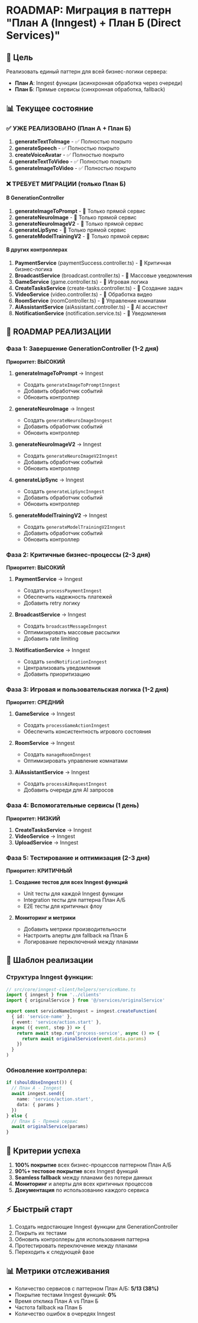 # ROADMAP: Миграция в паттерн "План А (Inngest) + План Б (Direct Services)"

## 🎯 Цель
Реализовать единый паттерн для всей бизнес-логики сервера:
- **План А**: Inngest функции (асинхронная обработка через очереди)
- **План Б**: Прямые сервисы (синхронная обработка, fallback)

## 📊 Текущее состояние

### ✅ УЖЕ РЕАЛИЗОВАНО (План А + План Б)
1. **generateTextToImage** - ✅ Полностью покрыто
2. **generateSpeech** - ✅ Полностью покрыто
3. **createVoiceAvatar** - ✅ Полностью покрыто
4. **generateTextToVideo** - ✅ Полностью покрыто
5. **generateImageToVideo** - ✅ Полностью покрыто

### ❌ ТРЕБУЕТ МИГРАЦИИ (только План Б)
#### В GenerationController
1. **generateImageToPrompt** - 🔴 Только прямой сервис
2. **generateNeuroImage** - 🔴 Только прямой сервис
3. **generateNeuroImageV2** - 🔴 Только прямой сервис
4. **generateLipSync** - 🔴 Только прямой сервис
5. **generateModelTrainingV2** - 🔴 Только прямой сервис

#### В других контроллерах
1. **PaymentService** (paymentSuccess.controller.ts) - 🔴 Критичная бизнес-логика
2. **BroadcastService** (broadcast.controller.ts) - 🔴 Массовые уведомления
3. **GameService** (game.controller.ts) - 🔴 Игровая логика
4. **CreateTasksService** (create-tasks.controller.ts) - 🔴 Создание задач
5. **VideoService** (video.controller.ts) - 🔴 Обработка видео
6. **RoomService** (roomController.ts) - 🔴 Управление комнатами
7. **AiAssistantService** (aiAssistant.controller.ts) - 🔴 AI ассистент
8. **NotificationService** (notification.service.ts) - 🔴 Уведомления

## 🚀 ROADMAP РЕАЛИЗАЦИИ

### Фаза 1: Завершение GenerationController (1-2 дня)
**Приоритет: ВЫСОКИЙ**

1. **generateImageToPrompt** → Inngest
   - Создать `generateImageToPromptInngest`
   - Добавить обработчик событий
   - Обновить контроллер

2. **generateNeuroImage** → Inngest
   - Создать `generateNeuroImageInngest`
   - Добавить обработчик событий
   - Обновить контроллер

3. **generateNeuroImageV2** → Inngest
   - Создать `generateNeuroImageV2Inngest`
   - Добавить обработчик событий
   - Обновить контроллер

4. **generateLipSync** → Inngest
   - Создать `generateLipSyncInngest`
   - Добавить обработчик событий
   - Обновить контроллер

5. **generateModelTrainingV2** → Inngest
   - Создать `generateModelTrainingV2Inngest`
   - Добавить обработчик событий
   - Обновить контроллер

### Фаза 2: Критичные бизнес-процессы (2-3 дня)
**Приоритет: ВЫСОКИЙ**

1. **PaymentService** → Inngest
   - Создать `processPaymentInngest`
   - Обеспечить надежность платежей
   - Добавить retry логику

2. **BroadcastService** → Inngest
   - Создать `broadcastMessageInngest`
   - Оптимизировать массовые рассылки
   - Добавить rate limiting

3. **NotificationService** → Inngest
   - Создать `sendNotificationInngest`
   - Централизовать уведомления
   - Добавить приоритизацию

### Фаза 3: Игровая и пользовательская логика (1-2 дня)
**Приоритет: СРЕДНИЙ**

1. **GameService** → Inngest
   - Создать `processGameActionInngest`
   - Обеспечить консистентность игрового состояния

2. **RoomService** → Inngest
   - Создать `manageRoomInngest`
   - Оптимизировать управление комнатами

3. **AiAssistantService** → Inngest
   - Создать `processAiRequestInngest`
   - Добавить очереди для AI запросов

### Фаза 4: Вспомогательные сервисы (1 день)
**Приоритет: НИЗКИЙ**

1. **CreateTasksService** → Inngest
2. **VideoService** → Inngest
3. **UploadService** → Inngest

### Фаза 5: Тестирование и оптимизация (2-3 дня)
**Приоритет: КРИТИЧНЫЙ**

1. **Создание тестов для всех Inngest функций**
   - Unit тесты для каждой Inngest функции
   - Integration тесты для паттерна План А/Б
   - E2E тесты для критичных флоу

2. **Мониторинг и метрики**
   - Добавить метрики производительности
   - Настроить алерты для fallback на План Б
   - Логирование переключений между планами

## 📝 Шаблон реализации

### Структура Inngest функции:
```typescript
// src/core/inngest-client/helpers/serviceName.ts
import { inngest } from '../clients'
import { originalService } from '@/services/originalService'

export const serviceNameInngest = inngest.createFunction(
  { id: 'service-name' },
  { event: 'service/action.start' },
  async ({ event, step }) => {
    return await step.run('process-service', async () => {
      return await originalService(event.data.params)
    })
  }
)
```

### Обновление контроллера:
```typescript
if (shouldUseInngest()) {
  // План А - Inngest
  await inngest.send({
    name: 'service/action.start',
    data: { params }
  })
} else {
  // План Б - Прямой сервис
  await originalService(params)
}
```

## 🎯 Критерии успеха
1. **100% покрытие** всех бизнес-процессов паттерном План А/Б
2. **90%+ тестовое покрытие** всех Inngest функций
3. **Seamless fallback** между планами без потери данных
4. **Мониторинг** и алерты для всех критичных процессов
5. **Документация** по использованию каждого сервиса

## ⚡ Быстрый старт
1. Создать недостающие Inngest функции для GenerationController
2. Покрыть их тестами
3. Обновить контроллеры для использования паттерна
4. Протестировать переключение между планами
5. Переходить к следующей фазе

## 📊 Метрики отслеживания
- Количество сервисов с паттерном План А/Б: **5/13 (38%)**
- Покрытие тестами Inngest функций: **0%**
- Время отклика План А vs План Б
- Частота fallback на План Б
- Количество ошибок в очередях Inngest